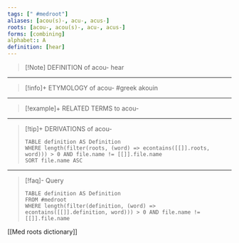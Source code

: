 ```yaml
---
tags: [" #medroot"]
aliases: [acou(s)-, acu-, acus-]
roots: [acou-, acou(s)-, acu-, acus-]
forms: [combining]
alphabet:: A
definition: [hear]
---
```

>[!Note] DEFINITION of acou-
>hear
_____
>[!info]+ ETYMOLOGY of acou-
>#greek akouin
_____
>[!example]+ RELATED TERMS to acou-
>
_____
>[!tip]+ DERIVATIONS of acou-
>```dataview
>TABLE definition AS Definition 
>WHERE length(filter(roots, (word) => econtains([[]].roots, word))) > 0 AND file.name != [[]].file.name
>SORT file.name ASC
>```
_____
>[!faq]- Query
>```dataview
>TABLE definition AS Definition
>FROM #medroot
>WHERE length(filter(definition, (word) => econtains([[]].definition, word))) > 0 AND file.name != [[]].file.name
>```

[[Med roots dictionary]]
